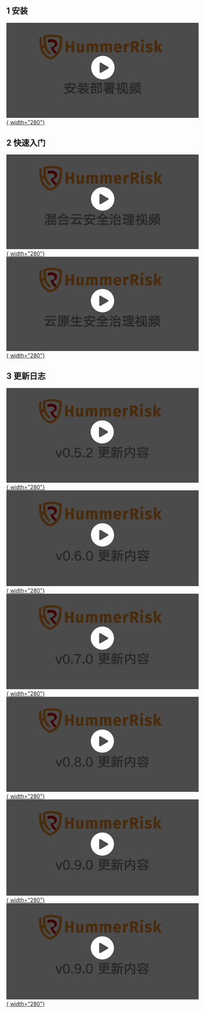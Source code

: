 ## 1 安装
[![安装部署](./img/../../img/vedio/install-cover.png){ width="280"}](https://www.bilibili.com/video/BV1JK411d79A/)


## 2 快速入门

[![快速入门1](./img/../../img/vedio/quickstart1.png){ width="280"}](https://www.bilibili.com/video/BV1g84y1b79N/?vd_source=40cffdce443e3b05aff80ddde424f0c3)
[![快速入门2](./img/../../img/vedio/quickstart2.png){ width="280"}](https://www.bilibili.com/video/BV1yA411D7kc/)



## 3 更新日志

[![更新日志](./img/../../img/vedie/../vedio/v052cover.png){ width="280"}](https://www.bilibili.com/video/BV13P4y1d7kn/)
[![更新日志](./img/../../img/vedie/../vedio/v060cover.png){ width="280"}](https://www.bilibili.com/video/BV1mD4y1h7cg/)
[![更新日志](./img/../../img/vedie/../vedio/v070cover.png){ width="280"}](https://www.bilibili.com/video/BV1Mv4y1X7sT/)
[![更新日志](./img/../../img/vedie/../vedio/v080cover.png){ width="280"}](https://www.bilibili.com/video/BV1AP4y1C73y/)
[![更新日志](./img/../../img/vedie/../vedio/v090docscover.png){ width="280"}](https://www.bilibili.com/video/BV1Gy4y1R7SV/)
[![更新日志](./img/../../img/vedie/../vedio/v091docscover.png){ width="280"}](https://www.bilibili.com/video/BV1uY411r7DP/)